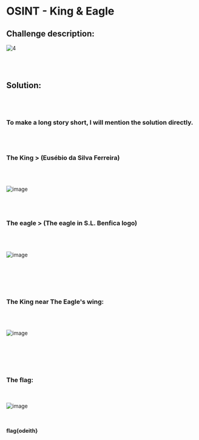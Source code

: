 # OSINT - King & Eagle

## Challenge description:
![4](https://user-images.githubusercontent.com/70543460/96302798-0aacae00-1002-11eb-849d-f5673b144323.png)

<br/><br/>

## Solution:

<br/><br/>

### To make a long story short, I will mention the solution directly.

<br/><br/>


### The King > (Eusébio da Silva Ferreira)
<br/><br/>

![image](https://user-images.githubusercontent.com/70543460/96305687-f28b5d80-1006-11eb-9ee3-afd4a5b0d3a2.png)

<br/><br/>

### The eagle > (The eagle in S.L. Benfica logo)
<br/><br/>

![image](https://user-images.githubusercontent.com/70543460/96305758-0e8eff00-1007-11eb-966e-60d5c831efcf.png)

<br/><br/>
<br/><br/>

### The King near The Eagle's wing:
<br/><br/>

![image](https://user-images.githubusercontent.com/70543460/96308179-8f4ffa00-100b-11eb-81af-6f9052add0a7.png)

<br/><br/>
<br/><br/>

### The flag:
<br/><br/>
![image](https://user-images.githubusercontent.com/70543460/96308241-b0b0e600-100b-11eb-8e9a-31ef01c5aa9c.png)

<br/><br/>
**flag{odeith}**
